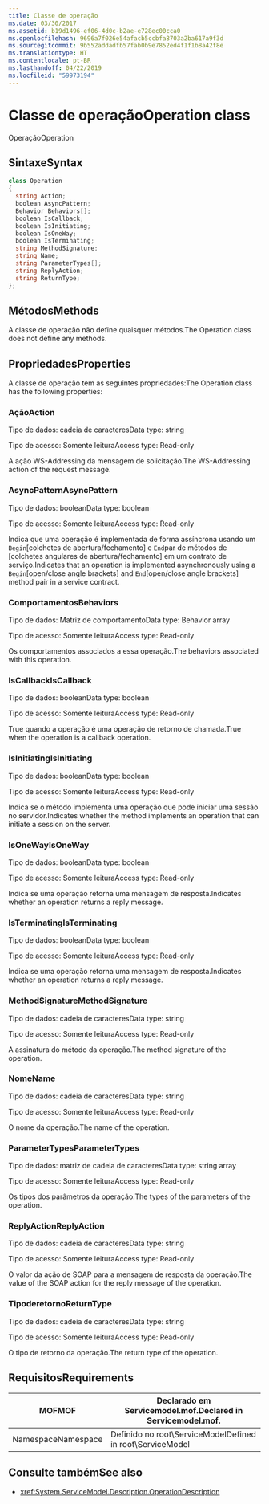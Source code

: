 ```yaml
---
title: Classe de operação
ms.date: 03/30/2017
ms.assetid: b19d1496-ef06-4d0c-b2ae-e728ec00cca0
ms.openlocfilehash: 9696a7f026e54afacb5ccbfa8703a2ba617a9f3d
ms.sourcegitcommit: 9b552addadfb57fab0b9e7852ed4f1f1b8a42f8e
ms.translationtype: HT
ms.contentlocale: pt-BR
ms.lasthandoff: 04/22/2019
ms.locfileid: "59973194"
---
```

# <a name="operation-class"></a><span data-ttu-id="ac3b5-102">Classe de operação</span><span class="sxs-lookup"><span data-stu-id="ac3b5-102">Operation class</span></span>
<span data-ttu-id="ac3b5-103">Operação</span><span class="sxs-lookup"><span data-stu-id="ac3b5-103">Operation</span></span>  
  
## <a name="syntax"></a><span data-ttu-id="ac3b5-104">Sintaxe</span><span class="sxs-lookup"><span data-stu-id="ac3b5-104">Syntax</span></span>  
  
```csharp
class Operation  
{  
  string Action;  
  boolean AsyncPattern;  
  Behavior Behaviors[];  
  boolean IsCallback;  
  boolean IsInitiating;  
  boolean IsOneWay;  
  boolean IsTerminating;  
  string MethodSignature;  
  string Name;  
  string ParameterTypes[];  
  string ReplyAction;  
  string ReturnType;  
};  
```  
  
## <a name="methods"></a><span data-ttu-id="ac3b5-105">Métodos</span><span class="sxs-lookup"><span data-stu-id="ac3b5-105">Methods</span></span>  
 <span data-ttu-id="ac3b5-106">A classe de operação não define quaisquer métodos.</span><span class="sxs-lookup"><span data-stu-id="ac3b5-106">The Operation class does not define any methods.</span></span>  
  
## <a name="properties"></a><span data-ttu-id="ac3b5-107">Propriedades</span><span class="sxs-lookup"><span data-stu-id="ac3b5-107">Properties</span></span>  
 <span data-ttu-id="ac3b5-108">A classe de operação tem as seguintes propriedades:</span><span class="sxs-lookup"><span data-stu-id="ac3b5-108">The Operation class has the following properties:</span></span>  
  
### <a name="action"></a><span data-ttu-id="ac3b5-109">Ação</span><span class="sxs-lookup"><span data-stu-id="ac3b5-109">Action</span></span>  
 <span data-ttu-id="ac3b5-110">Tipo de dados: cadeia de caracteres</span><span class="sxs-lookup"><span data-stu-id="ac3b5-110">Data type: string</span></span>  
  
 <span data-ttu-id="ac3b5-111">Tipo de acesso: Somente leitura</span><span class="sxs-lookup"><span data-stu-id="ac3b5-111">Access type: Read-only</span></span>  
  
 <span data-ttu-id="ac3b5-112">A ação WS-Addressing da mensagem de solicitação.</span><span class="sxs-lookup"><span data-stu-id="ac3b5-112">The WS-Addressing action of the request message.</span></span>  
  
### <a name="asyncpattern"></a><span data-ttu-id="ac3b5-113">AsyncPattern</span><span class="sxs-lookup"><span data-stu-id="ac3b5-113">AsyncPattern</span></span>  
 <span data-ttu-id="ac3b5-114">Tipo de dados: boolean</span><span class="sxs-lookup"><span data-stu-id="ac3b5-114">Data type: boolean</span></span>  
  
 <span data-ttu-id="ac3b5-115">Tipo de acesso: Somente leitura</span><span class="sxs-lookup"><span data-stu-id="ac3b5-115">Access type: Read-only</span></span>  
  
 <span data-ttu-id="ac3b5-116">Indica que uma operação é implementada de forma assíncrona usando um `Begin`[colchetes de abertura/fechamento] e `End`par de métodos de [colchetes angulares de abertura/fechamento] em um contrato de serviço.</span><span class="sxs-lookup"><span data-stu-id="ac3b5-116">Indicates that an operation is implemented asynchronously using a `Begin`[open/close angle brackets] and `End`[open/close angle brackets] method pair in a service contract.</span></span>  
  
### <a name="behaviors"></a><span data-ttu-id="ac3b5-117">Comportamentos</span><span class="sxs-lookup"><span data-stu-id="ac3b5-117">Behaviors</span></span>  
 <span data-ttu-id="ac3b5-118">Tipo de dados: Matriz de comportamento</span><span class="sxs-lookup"><span data-stu-id="ac3b5-118">Data type: Behavior array</span></span>  
  
 <span data-ttu-id="ac3b5-119">Tipo de acesso: Somente leitura</span><span class="sxs-lookup"><span data-stu-id="ac3b5-119">Access type: Read-only</span></span>  
  
 <span data-ttu-id="ac3b5-120">Os comportamentos associados a essa operação.</span><span class="sxs-lookup"><span data-stu-id="ac3b5-120">The behaviors associated with this operation.</span></span>  
  
### <a name="iscallback"></a><span data-ttu-id="ac3b5-121">IsCallback</span><span class="sxs-lookup"><span data-stu-id="ac3b5-121">IsCallback</span></span>  
 <span data-ttu-id="ac3b5-122">Tipo de dados: boolean</span><span class="sxs-lookup"><span data-stu-id="ac3b5-122">Data type: boolean</span></span>  
  
 <span data-ttu-id="ac3b5-123">Tipo de acesso: Somente leitura</span><span class="sxs-lookup"><span data-stu-id="ac3b5-123">Access type: Read-only</span></span>  
  
 <span data-ttu-id="ac3b5-124">True quando a operação é uma operação de retorno de chamada.</span><span class="sxs-lookup"><span data-stu-id="ac3b5-124">True when the operation is a callback operation.</span></span>  
  
### <a name="isinitiating"></a><span data-ttu-id="ac3b5-125">IsInitiating</span><span class="sxs-lookup"><span data-stu-id="ac3b5-125">IsInitiating</span></span>  
 <span data-ttu-id="ac3b5-126">Tipo de dados: boolean</span><span class="sxs-lookup"><span data-stu-id="ac3b5-126">Data type: boolean</span></span>  
  
 <span data-ttu-id="ac3b5-127">Tipo de acesso: Somente leitura</span><span class="sxs-lookup"><span data-stu-id="ac3b5-127">Access type: Read-only</span></span>  
  
 <span data-ttu-id="ac3b5-128">Indica se o método implementa uma operação que pode iniciar uma sessão no servidor.</span><span class="sxs-lookup"><span data-stu-id="ac3b5-128">Indicates whether the method implements an operation that can initiate a session on the server.</span></span>  
  
### <a name="isoneway"></a><span data-ttu-id="ac3b5-129">IsOneWay</span><span class="sxs-lookup"><span data-stu-id="ac3b5-129">IsOneWay</span></span>  
 <span data-ttu-id="ac3b5-130">Tipo de dados: boolean</span><span class="sxs-lookup"><span data-stu-id="ac3b5-130">Data type: boolean</span></span>  
  
 <span data-ttu-id="ac3b5-131">Tipo de acesso: Somente leitura</span><span class="sxs-lookup"><span data-stu-id="ac3b5-131">Access type: Read-only</span></span>  
  
 <span data-ttu-id="ac3b5-132">Indica se uma operação retorna uma mensagem de resposta.</span><span class="sxs-lookup"><span data-stu-id="ac3b5-132">Indicates whether an operation returns a reply message.</span></span>  
  
### <a name="isterminating"></a><span data-ttu-id="ac3b5-133">IsTerminating</span><span class="sxs-lookup"><span data-stu-id="ac3b5-133">IsTerminating</span></span>  
 <span data-ttu-id="ac3b5-134">Tipo de dados: boolean</span><span class="sxs-lookup"><span data-stu-id="ac3b5-134">Data type: boolean</span></span>  
  
 <span data-ttu-id="ac3b5-135">Tipo de acesso: Somente leitura</span><span class="sxs-lookup"><span data-stu-id="ac3b5-135">Access type: Read-only</span></span>  
  
 <span data-ttu-id="ac3b5-136">Indica se uma operação retorna uma mensagem de resposta.</span><span class="sxs-lookup"><span data-stu-id="ac3b5-136">Indicates whether an operation returns a reply message.</span></span>  
  
### <a name="methodsignature"></a><span data-ttu-id="ac3b5-137">MethodSignature</span><span class="sxs-lookup"><span data-stu-id="ac3b5-137">MethodSignature</span></span>  
 <span data-ttu-id="ac3b5-138">Tipo de dados: cadeia de caracteres</span><span class="sxs-lookup"><span data-stu-id="ac3b5-138">Data type: string</span></span>  
  
 <span data-ttu-id="ac3b5-139">Tipo de acesso: Somente leitura</span><span class="sxs-lookup"><span data-stu-id="ac3b5-139">Access type: Read-only</span></span>  
  
 <span data-ttu-id="ac3b5-140">A assinatura do método da operação.</span><span class="sxs-lookup"><span data-stu-id="ac3b5-140">The method signature of the operation.</span></span>  
  
### <a name="name"></a><span data-ttu-id="ac3b5-141">Nome</span><span class="sxs-lookup"><span data-stu-id="ac3b5-141">Name</span></span>  
 <span data-ttu-id="ac3b5-142">Tipo de dados: cadeia de caracteres</span><span class="sxs-lookup"><span data-stu-id="ac3b5-142">Data type: string</span></span>  
  
 <span data-ttu-id="ac3b5-143">Tipo de acesso: Somente leitura</span><span class="sxs-lookup"><span data-stu-id="ac3b5-143">Access type: Read-only</span></span>  
  
 <span data-ttu-id="ac3b5-144">O nome da operação.</span><span class="sxs-lookup"><span data-stu-id="ac3b5-144">The name of the operation.</span></span>  
  
### <a name="parametertypes"></a><span data-ttu-id="ac3b5-145">ParameterTypes</span><span class="sxs-lookup"><span data-stu-id="ac3b5-145">ParameterTypes</span></span>  
 <span data-ttu-id="ac3b5-146">Tipo de dados: matriz de cadeia de caracteres</span><span class="sxs-lookup"><span data-stu-id="ac3b5-146">Data type: string array</span></span>  
  
 <span data-ttu-id="ac3b5-147">Tipo de acesso: Somente leitura</span><span class="sxs-lookup"><span data-stu-id="ac3b5-147">Access type: Read-only</span></span>  
  
 <span data-ttu-id="ac3b5-148">Os tipos dos parâmetros da operação.</span><span class="sxs-lookup"><span data-stu-id="ac3b5-148">The types of the parameters of the operation.</span></span>  
  
### <a name="replyaction"></a><span data-ttu-id="ac3b5-149">ReplyAction</span><span class="sxs-lookup"><span data-stu-id="ac3b5-149">ReplyAction</span></span>  
 <span data-ttu-id="ac3b5-150">Tipo de dados: cadeia de caracteres</span><span class="sxs-lookup"><span data-stu-id="ac3b5-150">Data type: string</span></span>  
  
 <span data-ttu-id="ac3b5-151">Tipo de acesso: Somente leitura</span><span class="sxs-lookup"><span data-stu-id="ac3b5-151">Access type: Read-only</span></span>  
  
 <span data-ttu-id="ac3b5-152">O valor da ação de SOAP para a mensagem de resposta da operação.</span><span class="sxs-lookup"><span data-stu-id="ac3b5-152">The value of the SOAP action for the reply message of the operation.</span></span>  
  
### <a name="returntype"></a><span data-ttu-id="ac3b5-153">Tipoderetorno</span><span class="sxs-lookup"><span data-stu-id="ac3b5-153">ReturnType</span></span>  
 <span data-ttu-id="ac3b5-154">Tipo de dados: cadeia de caracteres</span><span class="sxs-lookup"><span data-stu-id="ac3b5-154">Data type: string</span></span>  
  
 <span data-ttu-id="ac3b5-155">Tipo de acesso: Somente leitura</span><span class="sxs-lookup"><span data-stu-id="ac3b5-155">Access type: Read-only</span></span>  
  
 <span data-ttu-id="ac3b5-156">O tipo de retorno da operação.</span><span class="sxs-lookup"><span data-stu-id="ac3b5-156">The return type of the operation.</span></span>  
  
## <a name="requirements"></a><span data-ttu-id="ac3b5-157">Requisitos</span><span class="sxs-lookup"><span data-stu-id="ac3b5-157">Requirements</span></span>  
  
|<span data-ttu-id="ac3b5-158">MOF</span><span class="sxs-lookup"><span data-stu-id="ac3b5-158">MOF</span></span>|<span data-ttu-id="ac3b5-159">Declarado em Servicemodel.mof.</span><span class="sxs-lookup"><span data-stu-id="ac3b5-159">Declared in Servicemodel.mof.</span></span>|  
|---------|-----------------------------------|  
|<span data-ttu-id="ac3b5-160">Namespace</span><span class="sxs-lookup"><span data-stu-id="ac3b5-160">Namespace</span></span>|<span data-ttu-id="ac3b5-161">Definido no root\ServiceModel</span><span class="sxs-lookup"><span data-stu-id="ac3b5-161">Defined in root\ServiceModel</span></span>|  
  
## <a name="see-also"></a><span data-ttu-id="ac3b5-162">Consulte também</span><span class="sxs-lookup"><span data-stu-id="ac3b5-162">See also</span></span>

- <xref:System.ServiceModel.Description.OperationDescription>

